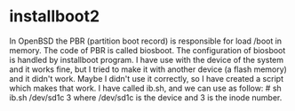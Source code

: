 # installboot2
In OpenBSD the PBR (partition boot record) is responsible for load /boot in memory.
The code of PBR is called biosboot.
The configuration of biosboot is handled by installboot program.
I have use with the device of the system and it works fine,
but I tried to make it with another device (a flash memory) and it didn't work.
Maybe I didn't use it correctly,
so I have created a script which makes that work.
I have called ib.sh, and we can use as follow:
\# sh ib.sh /dev/sd1c 3
where /dev/sd1c is the device and 3 is the inode number.
